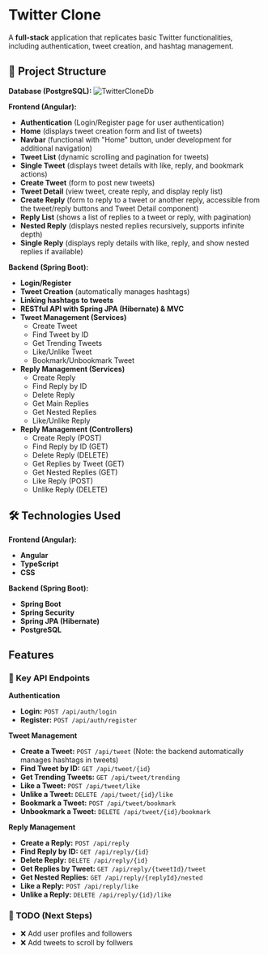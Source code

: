 # Twitter Clone

A **full-stack** application that replicates basic Twitter functionalities, including authentication, tweet creation, and hashtag management.

## 📁 Project Structure 

**Database (PostgreSQL):**
![TwitterCloneDb](https://github.com/user-attachments/assets/54333496-792f-45ed-8456-dff7ef5fc2e1)

**Frontend (Angular):** 
- **Authentication** (Login/Register page for user authentication) 
- **Home** (displays tweet creation form and list of tweets) 
- **Navbar** (functional with "Home" button, under development for additional navigation) 
- **Tweet List** (dynamic scrolling and pagination for tweets) 
- **Single Tweet** (displays tweet details with like, reply, and bookmark actions) 
- **Create Tweet** (form to post new tweets) 
- **Tweet Detail** (view tweet, create reply, and display reply list) 
- **Create Reply** (form to reply to a tweet or another reply, accessible from the tweet/reply buttons and Tweet Detail component) 
- **Reply List** (shows a list of replies to a tweet or reply, with pagination) 
- **Nested Reply** (displays nested replies recursively, supports infinite depth) 
- **Single Reply** (displays reply details with like, reply, and show nested replies if available) 

**Backend (Spring Boot):** 
- **Login/Register** 
- **Tweet Creation** (automatically manages hashtags) 
- **Linking hashtags to tweets** 
- **RESTful API with Spring JPA (Hibernate) & MVC** 
- **Tweet Management (Services)** 
  - Create Tweet 
  - Find Tweet by ID 
  - Get Trending Tweets 
  - Like/Unlike Tweet 
  - Bookmark/Unbookmark Tweet 
- **Reply Management (Services)** 
  - Create Reply 
  - Find Reply by ID 
  - Delete Reply 
  - Get Main Replies 
  - Get Nested Replies 
  - Like/Unlike Reply 
- **Reply Management (Controllers)** 
  - Create Reply (POST) 
  - Find Reply by ID (GET) 
  - Delete Reply (DELETE) 
  - Get Replies by Tweet (GET) 
  - Get Nested Replies (GET) 
  - Like Reply (POST) 
  - Unlike Reply (DELETE) 

## 🛠 Technologies Used 

**Frontend (Angular):** 
- **Angular**
- **TypeScript**
- **CSS**

**Backend (Spring Boot):** 
- **Spring Boot** 
- **Spring Security** 
- **Spring JPA (Hibernate)** 
- **PostgreSQL**

## **Features**

### 📌 Key API Endpoints

**Authentication** 
- **Login:** `POST /api/auth/login` 
- **Register:** `POST /api/auth/register`

**Tweet Management**
- **Create a Tweet:** `POST /api/tweet`
 (Note: the backend automatically manages hashtags in tweets) 
- **Find Tweet by ID:** `GET /api/tweet/{id}` 
- **Get Trending Tweets:** `GET /api/tweet/trending` 
- **Like a Tweet:** `POST /api/tweet/like` 
- **Unlike a Tweet:** `DELETE /api/tweet/{id}/like` 
- **Bookmark a Tweet:** `POST /api/tweet/bookmark` 
- **Unbookmark a Tweet:** `DELETE /api/tweet/{id}/bookmark` 

**Reply Management** 
- **Create a Reply:** `POST /api/reply` 
- **Find Reply by ID:** `GET /api/reply/{id}` 
- **Delete Reply:** `DELETE /api/reply/{id}` 
- **Get Replies by Tweet:** `GET /api/reply/{tweetId}/tweet` 
- **Get Nested Replies:** `GET /api/reply/{replyId}/nested` 
- **Like a Reply:** `POST /api/reply/like` 
- **Unlike a Reply:** `DELETE /api/reply/{id}/like` 

### 📜 TODO (Next Steps) 
- ❌ Add user profiles and followers 
- ❌ Add tweets to scroll by follwers 
